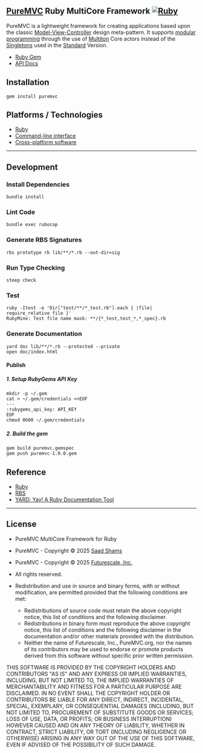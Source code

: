 ## [PureMVC](http://puremvc.github.com/) Ruby MultiCore Framework [![Ruby](https://github.com/PureMVC/puremvc-ruby-multicore-framework/actions/workflows/ruby.yml/badge.svg)](https://github.com/PureMVC/puremvc-ruby-multicore-framework/actions/workflows/ruby.yml)

PureMVC is a lightweight framework for creating applications based upon the classic [Model-View-Controller](http://en.wikipedia.org/wiki/Model-view-controller) design meta-pattern. It supports [modular programming](http://en.wikipedia.org/wiki/Modular_programming) through the use of [Multiton](http://en.wikipedia.org/wiki/Multiton) Core actors instead of the [Singletons](http://en.wikipedia.org/wiki/Singleton_pattern) used in the [Standard](https://github.com/PureMVC/puremvc-ruby-standard-framework/wiki) Version.

* [Ruby Gem](https://rubygems.org/gems/puremvc)
* [API Docs](http://puremvc.org/pages/docs/Ruby/multicore/)

## Installation
```shell
gem install puremvc
```

## Platforms / Technologies
* [Ruby](https://en.wikipedia.org/wiki/Ruby_(programming_language))
* [Command-line interface](https://en.wikipedia.org/wiki/Command-line_interface)
* [Cross-platform software](https://en.wikipedia.org/wiki/Cross-platform_software)

---
## Development

### Install Dependencies
```shell
bundle install
```

### Lint Code
```shell
bundle exec rubocop
```

### Generate RBS Signatures
```shell
rbs prototype rb lib/**/*.rb --out-dir=sig
```

### Run Type Checking
```shell
steep check
```

### Test
```shell
ruby -Itest -e 'Dir["test/**/*_test.rb"].each { |file| require_relative file }'
RubyMine: Test file name mask: **/{*_test,test_*,*_spec}.rb
```

### Generate Documentation
```shell
yard doc lib/**/*.rb --protected --private
open doc/index.html
```

#### Publish
##### 1. Setup RubyGems API Key
```shell
mkdir -p ~/.gem
cat > ~/.gem/credentials <<EOF
---
:rubygems_api_key: API_KEY
EOF
chmod 0600 ~/.gem/credentials
```
##### 2. Build the gem
```shell
gem build puremvc.gemspec
gem push puremvc-1.0.0.gem
```

## Reference
* [Ruby](https://www.ruby-lang.org/en)
* [RBS](https://github.com/ruby/rbs)
* [YARD: Yay! A Ruby Documentation Tool](https://rubydoc.info/gems/yard)

---

## License
* PureMVC MultiCore Framework for Ruby 
* PureMVC - Copyright © 2025 [Saad Shams](https://www.linkedin.com/in/muizz/)
* PureMVC - Copyright © 2025 [Futurescale, Inc.](http://futurescale.com/)
* All rights reserved.

* Redistribution and use in source and binary forms, with or without modification, are permitted provided that the following conditions are met:

    * Redistributions of source code must retain the above copyright notice, this list of conditions and the following disclaimer.
    * Redistributions in binary form must reproduce the above copyright notice, this list of conditions and the following disclaimer in the documentation and/or other materials provided with the distribution.
    * Neither the name of Futurescale, Inc., PureMVC.org, nor the names of its contributors may be used to endorse or promote products derived from this software without specific prior written permission.

THIS SOFTWARE IS PROVIDED BY THE COPYRIGHT HOLDERS AND CONTRIBUTORS "AS IS" AND ANY EXPRESS OR IMPLIED WARRANTIES, INCLUDING, BUT NOT LIMITED TO, THE IMPLIED WARRANTIES OF MERCHANTABILITY AND FITNESS FOR A PARTICULAR PURPOSE ARE DISCLAIMED. IN NO EVENT SHALL THE COPYRIGHT HOLDER OR CONTRIBUTORS BE LIABLE FOR ANY DIRECT, INDIRECT, INCIDENTAL, SPECIAL, EXEMPLARY, OR CONSEQUENTIAL DAMAGES (INCLUDING, BUT NOT LIMITED TO, PROCUREMENT OF SUBSTITUTE GOODS OR SERVICES; LOSS OF USE, DATA, OR PROFITS; OR BUSINESS INTERRUPTION) HOWEVER CAUSED AND ON ANY THEORY OF LIABILITY, WHETHER IN CONTRACT, STRICT LIABILITY, OR TORT (INCLUDING NEGLIGENCE OR OTHERWISE) ARISING IN ANY WAY OUT OF THE USE OF THIS SOFTWARE, EVEN IF ADVISED OF THE POSSIBILITY OF SUCH DAMAGE.

